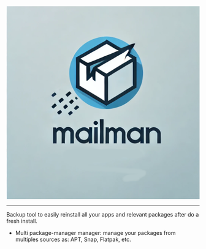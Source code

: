 <center>

<img src="./docs/assets/images/logo.png">

</center>

---

Backup tool to easily reinstall all your apps and relevant packages after do a fresh install.

- Multi package-manager manager: manage your packages from multiples sources as: APT, Snap, Flatpak, etc.
